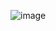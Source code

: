 ![image](https://user-images.githubusercontent.com/85889196/198753555-fef45220-5c11-41b2-a83b-3d621f456a38.png)
